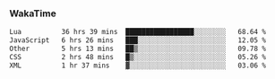 ### WakaTime

<!--START_SECTION:waka-->

```txt
Lua          36 hrs 39 mins  █████████████████░░░░░░░░   68.64 %
JavaScript   6 hrs 26 mins   ███░░░░░░░░░░░░░░░░░░░░░░   12.05 %
Other        5 hrs 13 mins   ██▒░░░░░░░░░░░░░░░░░░░░░░   09.78 %
CSS          2 hrs 48 mins   █▒░░░░░░░░░░░░░░░░░░░░░░░   05.26 %
XML          1 hr 37 mins    ▓░░░░░░░░░░░░░░░░░░░░░░░░   03.06 %
```

<!--END_SECTION:waka-->
